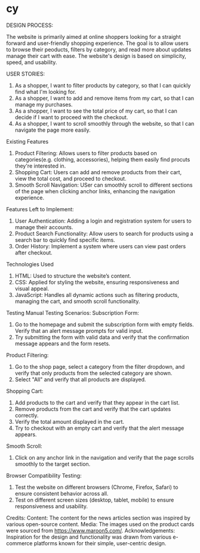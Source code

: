 # cy
DESIGN PROCESS:

The website is primarily aimed at online shoppers looking for a straight forward and user-friendly shopping experience. The goal is to allow users to browse their peoducts, filters by category, and read more about updates manage their cart with ease. The website's design is based on simplicity, speed, and usability.

USER STORIES:

1. As a shopper, I want to filter products by category, so that I can quickly find what I'm looking for.
2. As a shopper, I want to add and remove items from my cart, so that I can manage my purchases.
3. As a shopper, I want to see the total price of my cart, so that I can decide if I want to proceed with the checkout.
4. As a shopper, I want to scroll smoothly through the website, so that I can navigate the page more easily.

Existing Features

1. Product Filtering: Allows users to filter products based on categories(e.g. clothing, accessories), helping them easily find procuts they're interested in.
2. Shopping Cart: Users can add and remove products from their cart, view the total cost, and proceed to checkout.
3. Smooth Scroll Navigation: USer can smoothly scroll to different sections of the page when clicking anchor links, enhancing the navigation experience.

Features Left to Implement:

1. User Authentication: Adding a login and registration system for users to manage their accounts.
2. Product Search Functionality: Allow users to search for products using a search bar to quickly find specific items.
3. Order History: Implement a system where users can view past orders after checkout.

Technologies Used
1. HTML: Used to structure the website’s content.
2. CSS: Applied for styling the website, ensuring responsiveness and visual appeal.
3. JavaScript: Handles all dynamic actions such as filtering products, managing the cart, and smooth scroll functionality.

Testing
Manual Testing Scenarios:
Subscription Form:

1. Go to the homepage and submit the subscription form with empty fields. Verify that an alert message prompts for valid input.
2. Try submitting the form with valid data and verify that the confirmation message appears and the form resets.

Product Filtering:

1. Go to the shop page, select a category from the filter dropdown, and verify that only products from the selected category are shown.
2. Select "All" and verify that all products are displayed.

Shopping Cart:

1. Add products to the cart and verify that they appear in the cart list.
2. Remove products from the cart and verify that the cart updates correctly.
3. Verify the total amount displayed in the cart.
4. Try to checkout with an empty cart and verify that the alert message appears.

Smooth Scroll:

1. Click on any anchor link in the navigation and verify that the page scrolls smoothly to the target section.

Browser Compatibility Testing:

1. Test the website on different browsers (Chrome, Firefox, Safari) to ensure consistent behavior across all.
2. Test on different screen sizes (desktop, tablet, mobile) to ensure responsiveness and usability.

Credits:
Content: The content for the news articles section was inspired by various open-source content.
Media: The images used on the product cards were sourced from https://www.maroon5.com/.
Acknowledgements: Inspiration for the design and functionality was drawn from various e-commerce platforms known for their simple, user-centric design.